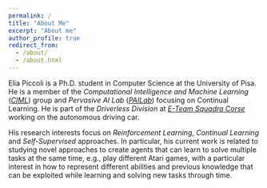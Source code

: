 ```yaml
---
permalink: /
title: "About Me"
excerpt: "About me"
author_profile: true
redirect_from: 
  - /about/
  - /about.html
---
```


Elia Piccoli is a Ph.D. student in Computer Science at the University of Pisa. He is a member of the _Computational Intelligence and Machine Learning_ ([_CIML_](https://ciml.di.unipi.it/)) group and _Pervasive AI Lab_ ([_PAILab_](http://pai.di.unipi.it/)) focusing on Continual Learning. He is part of the _Driverless Division_ at [_E-Team Squadra Corse_](https://www.eteamsquadracorse.it/) working on the autonomous driving car.

His research interests focus on _Reinforcement Learning_, _Continual Learning_ and _Self-Supervised_ approaches. In particular, his current work is related to studying novel approaches to create agents that can learn to solve multiple tasks at the same time, e.g., play different Atari games, with a particular interest in how to represent different abilities and previous knowledge that can be exploited while learning and solving new tasks through time.